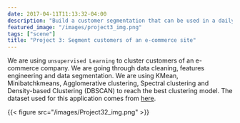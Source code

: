 ```yaml
---
date: 2017-04-11T11:13:32-04:00
description: "Build a customer segmentation that can be used in a daily communication campaigns."
featured_image: "/images/project3_img.png"
tags: ["scene"]
title: "Project 3: Segment customers of an e-commerce site"
---
```


We are using `unsupervised Learning` to cluster customers of an e-commerce company. We are going through data cleaning, features engineering and data segmentation. We are using KMean, Minibatchkmeans, Agglomerative clustering, Spectral clustering and Density-based Clustering (DBSCAN) to reach the best clustering model. The dataset used for this application comes from [here](https://www.kaggle.com/olistbr/brazilian-ecommerce).


{{< figure src="/images/Project32_img.png" >}}
